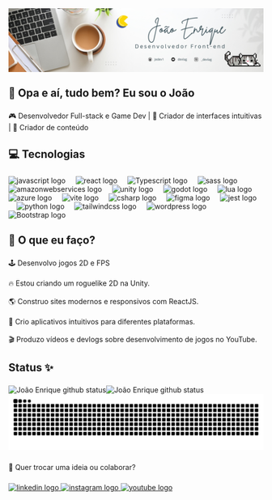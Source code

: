 <img alt="background" src="João_Enrique.png" align="center"/>
<br>
<h2 align="left">👋 Opa e aí, tudo bem? Eu sou o João</h2>

###

<p align="left">🎮 Desenvolvedor Full-stack e Game Dev | 🎨 Criador de interfaces intuitivas | 🎥 Criador de conteúdo</p>

###

<h2 align="left">💻 Tecnologias</h2>

###

<div align="left">
  <img src="https://skillicons.dev/icons?i=js" height="40" alt="javascript logo"  />
  <img width="12" />
  <img src="https://skillicons.dev/icons?i=react" height="40" alt="react logo"  />
  <img width="12" />
  <img src="https://skillicons.dev/icons?i=typescript" height="40" alt="Typescript logo"  />
  <img width="12" />
  <img src="https://skillicons.dev/icons?i=sass" height="40" alt="sass logo"  />
  <img width="12" />
  <img src="https://skillicons.dev/icons?i=aws" height="40" alt="amazonwebservices logo"  />
  <img width="12" />
  <img src="https://skillicons.dev/icons?i=unity" height="40" alt="unity logo"  />
  <img width="12" />
  <img src="https://skillicons.dev/icons?i=godot" height="40" alt="godot logo"  />
  <img width="12" />
  <img src="https://skillicons.dev/icons?i=lua" height="40" alt="lua logo"  />
  <img width="12" />
  <img src="https://skillicons.dev/icons?i=azure" height="40" alt="azure logo"  />
  <img width="12" />
  <img src="https://skillicons.dev/icons?i=vite" height="40" alt="vite logo"  />
  <img width="12" />
  <img src="https://skillicons.dev/icons?i=cs" height="40" alt="csharp logo"  />
  <img width="12" />
  <img src="https://skillicons.dev/icons?i=figma" height="40" alt="figma logo"  />
  <img width="12" />
  <img src="https://skillicons.dev/icons?i=jest" height="40" alt="jest logo"  />
  <img width="12" />
  <img src="https://skillicons.dev/icons?i=py" height="40" alt="python logo"  />
  <img width="12" />
  <img src="https://skillicons.dev/icons?i=tailwind" height="40" alt="tailwindcss logo"  />
  <img width="12" />
  <img src="https://skillicons.dev/icons?i=wordpress" height="40" alt="wordpress logo"  />
  <img width="12" />
  <img src="https://skillicons.dev/icons?i=bootstrap" height="40" alt="Bootstrap logo"  />
</div>

###

<h2 align="left">🎯 O que eu faço?</h2>

###

<p align="left">🕹️ Desenvolvo jogos 2D e FPS<br><br>🔥 Estou criando um roguelike 2D na Unity.<br><br>🌎 Construo sites modernos e responsivos com ReactJS.<br><br>📱 Crio aplicativos intuitivos para diferentes plataformas.<br><br>🎬 Produzo vídeos e devlogs sobre desenvolvimento de jogos no YouTube.</p>

###

<h2 align="left">Status ✨</h2>

###

<img align="left" alt="João Enrique github status" src="https://github-readme-stats.vercel.app/api?username=Jedev1&show_icons=true&hide_border=true&theme=merko&rank_icon=github"/>
<img align="left" alt="João Enrique github status" src="https://github-readme-stats.vercel.app/api/top-langs/?username=Jedev1&hide_progress=true&theme=merko&langs_count=10"/>


![snake gif](https://github.com/Jedev1/Jedev1/blob/main/github-contribution-grid-snake-dark.svg)

###

<p align="left">📌 Quer trocar uma ideia ou colaborar?</p>

###

<div align="left">
  <a href="https://www.linkedin.com/in/jo%C3%A3o-enrique/" target="_blank">
    <img src="https://raw.githubusercontent.com/maurodesouza/profile-readme-generator/master/src/assets/icons/social/linkedin/default.svg" width="52" height="40" alt="linkedin logo"  />
  </a>
  <a href="https://www.instagram.com/devlag_/" target="_blank">
    <img src="https://raw.githubusercontent.com/maurodesouza/profile-readme-generator/master/src/assets/icons/social/instagram/default.svg" width="52" height="40" alt="instagram logo"  />
  </a>
  <a href="https://www.youtube.com/@Devlag" target="_blank">
    <img src="https://raw.githubusercontent.com/maurodesouza/profile-readme-generator/master/src/assets/icons/social/youtube/default.svg" width="52" height="40" alt="youtube logo"  />
  </a>
</div>

###



